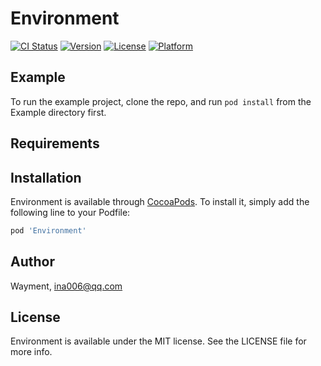 # Environment

[![CI Status](https://img.shields.io/travis/Wayment/Environment.svg?style=flat)](https://travis-ci.org/Wayment/Environment)
[![Version](https://img.shields.io/cocoapods/v/Environment.svg?style=flat)](https://cocoapods.org/pods/Environment)
[![License](https://img.shields.io/cocoapods/l/Environment.svg?style=flat)](https://cocoapods.org/pods/Environment)
[![Platform](https://img.shields.io/cocoapods/p/Environment.svg?style=flat)](https://cocoapods.org/pods/Environment)

## Example

To run the example project, clone the repo, and run `pod install` from the Example directory first.

## Requirements

## Installation

Environment is available through [CocoaPods](https://cocoapods.org). To install
it, simply add the following line to your Podfile:

```ruby
pod 'Environment'
```

## Author

Wayment, ina006@qq.com

## License

Environment is available under the MIT license. See the LICENSE file for more info.
